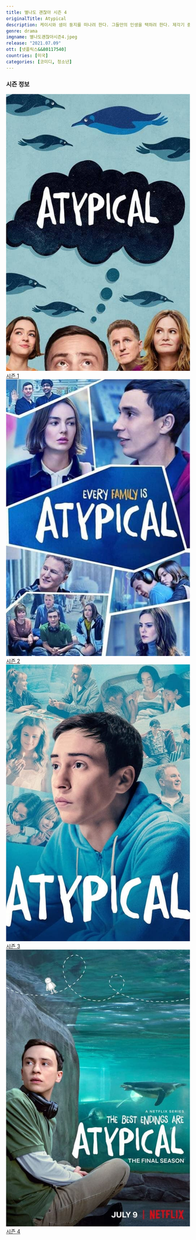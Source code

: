 ```yaml
---
title: 별나도 괜찮아 시즌 4
originalTitle: Atypical
description: 케이시와 샘이 둥지를 떠나려 한다. 그들만의 인생을 택하려 한다. 제각기 중요한 결단의 순간을 앞둔 가드너 가족. 그들에겐 어떤 삶이 펼쳐질까. 그래도 서로가 있다는 사실, 잊지 말기를.
genre: drama
imgname: 별나도괜찮아시즌4.jpeg
release: "2021.07.09"
ott: [넷플릭스&&80117540]
countries: [미국]
categories: [코미디, 청소년]
---
```


### 시즌 정보

<div class="season-list">
<div class="item">
<a href="/drama/별나도괜찮아시즌1" >
<img src="/poster/별나도괜찮아시즌1.jpeg" alt="별나도괜찮아시즌1 포스터 ">
시즌 1</a>
</div>

<div class="item">
<a href="/drama/별나도괜찮아시즌2" >
<img src="/poster/별나도괜찮아시즌2.jpeg" alt="별나도괜찮아시즌2 포스터 ">
시즌 2</a>
</div>
<div class="item">
<a href="/drama/별나도괜찮아시즌3" >
<img src="/poster/별나도괜찮아시즌3.jpeg" alt="별나도괜찮아시즌3 포스터 ">
시즌 3</a>
</div>

<div class="item">
<a href="/drama/별나도괜찮아시즌4" >
<img src="/poster/별나도괜찮아시즌4.jpeg" alt="별나도괜찮아시즌4 포스터 ">
시즌 4</a>
</div>
</div>

